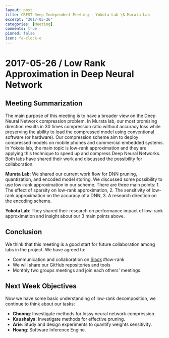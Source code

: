```yaml
---
layout: post
title: CREST-Deep Independent Meeting - Yokota Lab \& Murata Lab
excerpt: "2017-05-26"
categories: [Meeting]
comments: true
pinned: false
icon: fa-clock-o
---
```


# 2017-05-26 / Low Rank Approximation in Deep Neural Network

## <i class="fa fa-file-text"></i> Meeting Summarization

The main purpose of this meeting is to have a broader view on the Deep Neural
Network compression problem. In Murata lab, our most promising direction results
in 30 times compression ratio without accuracy loss while preserving the ability
to load the compressed model using conventional software (or hardware). Our
compression scheme aim to deploy compressed models on mobile phones and
commercial embedded systems. In Yokota lab, the main topic is low-rank
approximation and they are applying this technique to speed up and compress
Deep Neural Networks. Both labs have shared their work and discussed the
possibility for collaboration.

**Murata Lab**: We shared our current work flow for DNN pruning, quantization,
and encoded model storing. We discussed some possibility to use low-rank
approximation in our scheme. There are three main points: 1. The effect of
sparsity on low-rank approximation, 2. The sensitivity of low-rank approximation
on the accuracy of a DNN, 3. A research direction on the encoding scheme.

**Yokota Lab**: They shared their research on performance impact of low-rank
approximation and insight about our 3 main points above.

## <i class="fa fa-flask"></i> Conclusion

We think that this meeting is a good start for future collaboration among labs
in the project. We have agreed to:

- Communication and collaboration on [Slack](crest-deep.slack.com) \#low-rank
- We will share our GitHub repositories and tools
- Monthly two groups meetings and join each others' meetings.

## <i class="fa fa-bullseye"></i> Next Week Objectives

Now we have some basic understanding of low-rank decomposition, we continue to
think about our tasks:

- **Choong**: Investigate methods for lossy neural network compression.
- **Kaushalya**: Investigate methods for effective pruning.
- **Arie**: Study and design experiments to quantify weights sensitivity.
- **Hoang**: Software Inference Engine.
